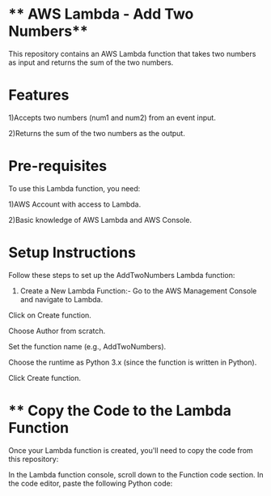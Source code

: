 # ** AWS Lambda - Add Two Numbers**

This repository contains an AWS Lambda function that takes two numbers as input and returns the sum of the two numbers.

# Features

1)Accepts two numbers (num1 and num2) from an event input.

2)Returns the sum of the two numbers as the output.

# Pre-requisites

To use this Lambda function, you need:

1)AWS Account with access to Lambda.

2)Basic knowledge of AWS Lambda and AWS Console.

# Setup Instructions

Follow these steps to set up the AddTwoNumbers Lambda function:

1. Create a New Lambda Function:-
Go to the AWS Management Console and navigate to Lambda.

Click on Create function.

Choose Author from scratch.

Set the function name (e.g., AddTwoNumbers).

Choose the runtime as Python 3.x (since the function is written in Python).

Click Create function.

# ** Copy the Code to the Lambda Function
Once your Lambda function is created, you'll need to copy the code from this repository:

In the Lambda function console, scroll down to the Function code section.
In the code editor, paste the following Python code:

